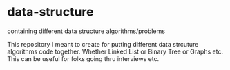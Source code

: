 # data-structure
containing different data structure algorithms/problems

This repository I meant to create for putting different data strcuture algorithms code together.  Whether Linked List or Binary Tree or Graphs etc.  This can be useful for folks going thru interviews etc.
